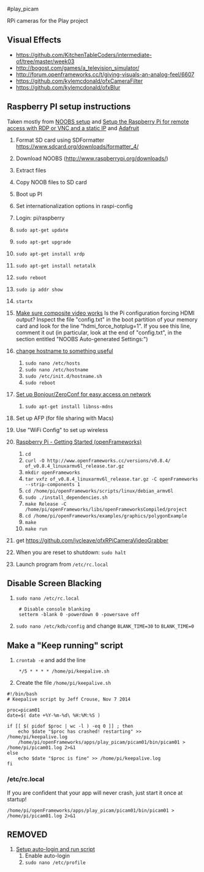 #play_picam

RPi cameras for the Play project

## Visual Effects

- https://github.com/KitchenTableCoders/intermediate-of/tree/master/week03
- http://bogost.com/games/a_television_simulator/
- http://forum.openframeworks.cc/t/giving-visuals-an-analog-feel/6607
- https://github.com/kylemcdonald/ofxCameraFilter
- https://github.com/kylemcdonald/ofxBlur


## Raspberry PI setup instructions

Taken mostly from [NOOBS setup](http://www.raspberrypi.org/help/noobs-setup/) and [Setup the Raspberry Pi for remote access with RDP or VNC and a static IP](http://www.ryukent.com/2013/04/setup-the-raspberry-pi-for-remote-access-with-rdp-or-vnc-and-a-static-ip/) and [Adafruit](https://learn.adafruit.com/adafruit-raspberry-pi-lesson-1-preparing-and-sd-card-for-your-raspberry-pi/overview)

1. Format SD card using SDFormatter https://www.sdcard.org/downloads/formatter_4/
1. Download NOOBS (http://www.raspberrypi.org/downloads/)
1. Extract files
1. Copy NOOB files to SD card
1. Boot up PI
1. Set internationalization options in raspi-config
1. Login: pi/raspberry
1. `sudo apt-get update`
1. `sudo apt-get upgrade`
1. `sudo apt-get install xrdp`
1. `sudo apt-get install netatalk`
1. `sudo reboot`
1. `sudo ip addr show`
1. `startx`
1. [Make sure composite video works](http://elinux.org/R-Pi_Troubleshooting#Composite_displays_no_image) Is the Pi configuration forcing HDMI output? Inspect the file "config.txt" in the boot partition of your memory card and look for the line "hdmi_force_hotplug=1". If you see this line, comment it out (in particular, look at the end of "config.txt", in the section entitled "NOOBS Auto-generated Settings:")
1. [change hostname to something useful](http://www.howtogeek.com/167195/how-to-change-your-raspberry-pi-or-other-linux-devices-hostname/)
	1. `sudo nano /etc/hosts`
	1. `sudo nano /etc/hostname`
	1. `sudo /etc/init.d/hostname.sh`
	1. `sudo reboot`
1. [Set up Bonjour/ZeroConf for easy access on network](http://www.raspberrypi.org/forums/viewtopic.php?f=66&t=18207)
	1. `sudo apt-get install libnss-mdns`
1. Set up AFP (for file sharing with Macs)
	
1. Use "WiFi Config" to set up wireless
1. [Raspberry Pi - Getting Started (openFrameworks)](http://openframeworks.cc/setup/raspberrypi/Raspberry-Pi-Getting-Started.html)
	1. `cd`
	1. `curl -O http://www.openframeworks.cc/versions/v0.8.4/	of_v0.8.4_linuxarmv6l_release.tar.gz`
	1. `mkdir openFrameworks`
	1. `tar vxfz of_v0.8.4_linuxarmv6l_release.tar.gz -C openFrameworks --strip-components 1`
	1. `cd /home/pi/openFrameworks/scripts/linux/debian_armv6l`
	1. `sudo ./install_dependencies.sh`
	1. `make Release -C /home/pi/openFrameworks/libs/openFrameworksCompiled/project`
	1. `cd /home/pi/openFrameworks/examples/graphics/polygonExample`
	1. `make`
	1. `make run`
1. get https://github.com/jvcleave/ofxRPiCameraVideoGrabber
1. When you are reset to shutdown: `sudo halt`
1. Launch program from `/etc/rc.local`


## Disable Screen Blacking

1. `sudo nano /etc/rc.local`

        # Disable console blanking
        setterm -blank 0 -powerdown 0 -powersave off
        
1. `sudo nano /etc/kdb/config` and change `BLANK_TIME=30` to `BLANK_TIME=0` 
        

## Make a "Keep running" script
1. `crontab -e` and add the line

        */5 * * * * /home/pi/keepalive.sh
1. Create the file `/home/pi/keepalive.sh`

````
#!/bin/bash
# Keepalive script by Jeff Crouse, Nov 7 2014

proc=picam01
date=$( date +%Y-%m-%d\ %H:%M:%S )

if [[ $( pidof $proc | wc -l ) -eq 0 ]] ; then
	echo $date "$proc has crashed! restarting" >> /home/pi/keepalive.log
	/home/pi/openFrameworks/apps/play_picam/picam01/bin/picam01 > /home/pi/picam01.log 2>&1
else
	echo $date "$proc is fine" >> /home/pi/keepalive.log
fi
````




### /etc/rc.local
If you are confident that your app will never crash, just start it once at startup!

    /home/pi/openFrameworks/apps/play_picam/picam01/bin/picam01 > /home/pi/picam01.log 2>&1
         

## REMOVED

1. [Setup auto-login and run script](http://www.opentechguides.com/how-to/article/raspberry-pi/5/raspberry-pi-auto-start.html)
	1. Enable auto-login 
	1. `sudo nano /etc/profile`